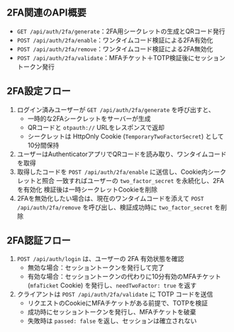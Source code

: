 ## 2FA関連のAPI概要
- `GET /api/auth/2fa/generate`：2FA用シークレットの生成とQRコード発行
- `POST /api/auth/2fa/enable`：ワンタイムコード検証による2FA有効化
- `POST /api/auth/2fa/remove`：ワンタイムコード検証による2FA無効化
- `POST /api/auth/2fa/validate`：MFAチケット＋TOTP検証後にセッショントークン発行

## 2FA設定フロー
1. ログイン済みユーザーが `GET /api/auth/2fa/generate` を呼び出すと、
   - 一時的な2FAシークレットをサーバーが生成
   - QRコードと `otpauth://` URLをレスポンスで返却
   - シークレットは HttpOnly Cookie (`TemporaryTwoFactorSecret`) として10分間保持
2. ユーザーはAuthenticatorアプリでQRコードを読み取り、ワンタイムコードを取得
3. 取得したコードを `POST /api/auth/2fa/enable` に送信し、Cookie内シークレットと照合
   一致すればユーザーの `two_factor_secret` を永続化し、2FAを有効化
   検証後は一時シークレットCookieを削除
4. 2FAを無効化したい場合は、現在のワンタイムコードを添えて `POST /api/auth/2fa/remove` を呼び出し、検証成功時に `two_factor_secret` を削除

## 2FA認証フロー
1. `POST /api/auth/login` は、ユーザーの 2FA 有効状態を確認
   - 無効な場合：セッショントークンを発行して完了
   - 有効な場合：セッショントークンの代わりに10分有効のMFAチケット (`mfaTicket` Cookie) を発行し、`needTwoFactor: true` を返す
2. クライアントは `POST /api/auth/2fa/validate` に TOTP コードを送信
   - リクエストのCookieにMFAチケットがある前提で、TOTPを検証
   - 成功時にセッショントークンを発行し、MFAチケットを破棄
   - 失敗時は `passed: false` を返し、セッションは確立されない
